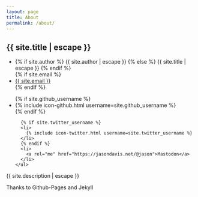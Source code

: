 ```yaml
---
layout: page
title: About
permalink: /about/
---
```


<h2 class="footer-heading">{{ site.title | escape }}</h2>

<div class="footer-col-wrapper">
  <div class="footer-col footer-col-1">
    <ul class="contact-list">
      <li>
        {% if site.author %}
          {{ site.author | escape }}
        {% else %}
          {{ site.title | escape }}
        {% endif %}
        </li>
        {% if site.email %}
        <li><a href="mailto:{{ site.email }}">{{ site.email }}</a></li>
        {% endif %}
    </ul>
  </div>

  <div class="footer-col footer-col-2">
    <ul class="social-media-list">
      {% if site.github_username %}
      <li>
        {% include icon-github.html username=site.github_username %}
      </li>
      {% endif %}

      {% if site.twitter_username %}
      <li>
        {% include icon-twitter.html username=site.twitter_username %}
      </li>
      {% endif %}
      <li>
        <a rel="me" href="https://jasondavis.net/@jason">Mastodon</a>
      </li>
    </ul>
  </div>

  <div class="footer-col footer-col-3">
    <p>{{ site.description | escape }}</p>
  </div>
  
  <div class="footer-col footer-col-4">
    <p>Thanks to Github-Pages and Jekyll</p>
  </div>
</div>

